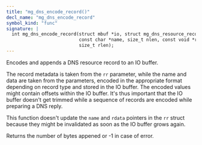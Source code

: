 ```yaml
---
title: "mg_dns_encode_record()"
decl_name: "mg_dns_encode_record"
symbol_kind: "func"
signature: |
  int mg_dns_encode_record(struct mbuf *io, struct mg_dns_resource_record *rr,
                           const char *name, size_t nlen, const void *rdata,
                           size_t rlen);
---
```


Encodes and appends a DNS resource record to an IO buffer.

The record metadata is taken from the `rr` parameter, while the name and data
are taken from the parameters, encoded in the appropriate format depending on
record type and stored in the IO buffer. The encoded values might contain
offsets within the IO buffer. It's thus important that the IO buffer doesn't
get trimmed while a sequence of records are encoded while preparing a DNS
reply.

This function doesn't update the `name` and `rdata` pointers in the `rr`
struct because they might be invalidated as soon as the IO buffer grows
again.

Returns the number of bytes appened or -1 in case of error. 

